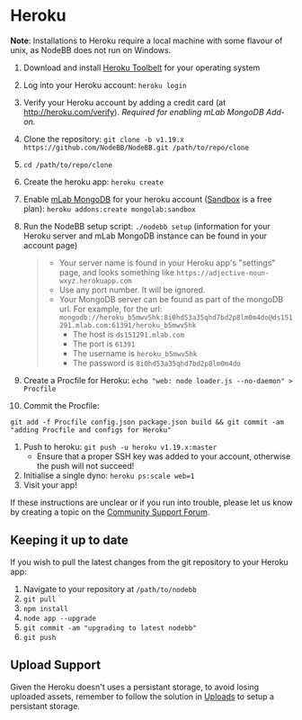 Heroku
======

**Note**: Installations to Heroku require a local machine with some
flavour of unix, as NodeBB does not run on Windows.

1.  Download and install [Heroku Toolbelt](https://toolbelt.heroku.com/)
    for your operating system
1.  Log into your Heroku account: `heroku login`
1.  Verify your Heroku account by adding a credit card (at
    <http://heroku.com/verify>). *Required for enabling mLab MongoDB Add-on.*
1.  Clone the repository:
    `git clone -b v1.19.x https://github.com/NodeBB/NodeBB.git /path/to/repo/clone`
1.  `cd /path/to/repo/clone`
1.  Create the heroku app: `heroku create`
1.  Enable [mLab MongoDB](https://elements.heroku.com/addons/mongolab) 
    for your heroku account ([Sandbox](https://elements.heroku.com/addons/mongolab#sandbox) 
    is a free plan): `heroku addons:create mongolab:sandbox`
1.  Run the NodeBB setup script: `./nodebb setup` (information for
    your Heroku server and mLab MongoDB instance can be found in your
    account page)

    > -   Your server name is found in your Heroku app's "settings"
    >     page, and looks something like
    >     `https://adjective-noun-wxyz.herokuapp.com`
    > -   Use any port number. It will be ignored.
    > -   Your MongoDB server can be found as part of the mongoDB url. For
    >     example, for the url:
    >     `mongodb://heroku_b5mwv5hk:8i0hd53a35qhd7bd2p8lm0m4do@ds151291.mlab.com:61391/heroku_b5mwv5hk`
    >     -   The host is `ds151291.mlab.com`
    >     -   The port is `61391`
    >     -   The username is `heroku_b5mwv5hk`
    >     -   The password is `8i0hd53a35qhd7bd2p8lm0m4do`

1. Create a Procfile for Heroku:
    `echo "web: node loader.js --no-daemon" > Procfile`
1. Commit the Procfile:

```
git add -f Procfile config.json package.json build && git commit -am "adding Procfile and configs for Heroku"
```

1. Push to heroku: `git push -u heroku v1.19.x:master`
    * Ensure that a proper SSH key was added to your account, otherwise the push will not succeed!
1. Initialise a single dyno: `heroku ps:scale web=1`
1. Visit your app!

If these instructions are unclear or if you run into trouble, please let
us know by creating a topic on the [Community Support
Forum](https://community.nodebb.org).

Keeping it up to date
---------------------

If you wish to pull the latest changes from the git repository to your
Heroku app:

1.  Navigate to your repository at `/path/to/nodebb`
1.  `git pull`
1.  `npm install`
1.  `node app --upgrade`
1.  `git commit -am "upgrading to latest nodebb"`
1.  `git push`

Upload Support
--------------
Given the Heroku doesn't uses a persistant storage, to avoid losing uploaded assets, remember to follow the solution in [Uploads](https://docs.nodebb.org/admin/uploads/) to setup a persistant storage.
